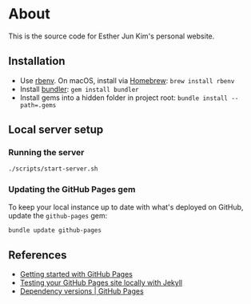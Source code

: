 # About

This is the source code for Esther Jun Kim's personal website.

## Installation

* Use [rbenv](https://github.com/rbenv/rbenv). On macOS, install via [Homebrew](https://brew.sh/): `brew install rbenv`
* Install [bundler](https://bundler.io/): `gem install bundler`
* Install gems into a hidden folder in project root: `bundle install --path=.gems`

## Local server setup

### Running the server

```bash
./scripts/start-server.sh
```

### Updating the GitHub Pages gem

To keep your local instance up to date with what's deployed on GitHub, update the `github-pages` gem:

```bash
bundle update github-pages
```

## References 

* [Getting started with GitHub Pages](https://help.github.com/en/github/working-with-github-pages/getting-started-with-github-pages)
* [Testing your GitHub Pages site locally with Jekyll](https://help.github.com/en/github/working-with-github-pages/testing-your-github-pages-site-locally-with-jekyll)
* [Dependency versions | GitHub Pages](https://pages.github.com/versions/)